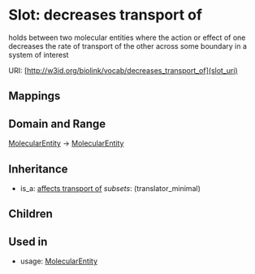 # Slot: decreases transport of


holds between two molecular entities where the action or effect of one decreases the rate of transport of the other across some boundary in a system of interest

URI: [http://w3id.org/biolink/vocab/decreases_transport_of](slot_uri)
## Mappings

## Domain and Range

[MolecularEntity](MolecularEntity.md) -> [MolecularEntity](MolecularEntity.md)
## Inheritance

 *  is_a: [affects transport of](affects_transport_of.md) *subsets*: (translator_minimal)
## Children

## Used in

 *  usage: [MolecularEntity](MolecularEntity.md)
